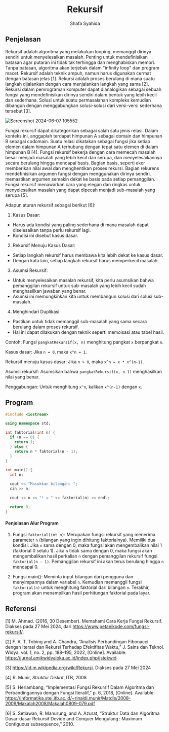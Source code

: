 # <h1 align="center">Rekursif</h1>
<p align="center">Shafa Syahida</p>

## Penjelasan

Rekursif adalah algoritma yang melakukan looping, memanggil dirinya sendiri untuk menyelesaikan masalah. Penting untuk mendefinisikan batasan agar putaran ini tidak tak terhingga dan menghabiskan memori. Tanpa batasan, algoritma akan terjebak dalam "infinity loop" dan program macet. Rekursif adalah teknik ampuh, namun harus digunakan cermat dengan batasan jelas [1]. Rekursi adalah proses berulang di mana suatu langkah dijalankan dengan cara menjalankan langkah yang sama [2]. Rekursi dalam pemrograman komputer dapat dianalogikan sebagai sebuah fungsi yang mendefinisikan dirinya sendiri dalam bentuk yang lebih kecil dan sederhana. Solusi untuk suatu permasalahan kompleks kemudian dibangun dengan menggabungkan solusi-solusi dari versi-versi sederhana tersebut [3].

![Screenshot 2024-06-07 105552](https://github.com/shafasyahii/Praktikum-Struktur-Data-Assignment/assets/162096931/0fce1228-9ab9-49bb-a0d9-51bba4708044)

Fungsi rekursif dapat dikategorikan sebagai salah satu jenis relasi. Dalam konteks ini, anggaplah terdapat himpunan A sebagai domain dan himpunan B sebagai codomain. Suatu relasi dikatakan sebagai fungsi jika setiap elemen dalam himpunan A terhubung dengan tepat satu elemen di dalam himpunan B [4]. Fungsi rekursif bekerja dengan cara memecah masalah besar menjadi masalah yang lebih kecil dan serupa, dan menyelesaikannya secara berulang hingga mencapai basis. Bagian basis, seperti ekor memberikan nilai awal dan menghentikan proses rekursi. Bagian rekurens mendefinisikan argumen fungsi dengan menggunakan dirinya sendiri, memastikan argumen semakin dekat ke basis pada setiap pemanggilan. Fungsi rekursif menawarkan cara yang elegan dan ringkas untuk menyelesaikan masalah yang dapat dipecah menjadi sub-masalah yang serupa [5].

Adapun aturan rekursif sebagai berikut [6]:

1. Kasus Dasar:
- Harus ada kondisi yang paling sederhana di mana masalah dapat diselesaikan tanpa perlu rekursif lagi.
- Kondisi ini disebut kasus dasar.

2. Rekursif Menuju Kasus Dasar:
- Setiap langkah rekursif harus membawa kita lebih dekat ke kasus dasar.
- Dengan kata lain, setiap langkah rekursif harus memperkecil masalah.

3. Asumsi Rekursif:
- Untuk menyelesaikan masalah rekursif, kita perlu asumsikan bahwa pemanggilan rekursif untuk sub-masalah yang lebih kecil sudah menghasilkan jawaban yang benar.
- Asumsi ini memungkinkan kita untuk membangun solusi dari solusi sub-masalah.

4. Menghindari Duplikasi:
- Pastikan untuk tidak memanggil sub-masalah yang sama secara berulang dalam proses rekursif.
- Hal ini dapat dilakukan dengan teknik seperti memoisasi atau tabel hasil.

Contoh: Fungsi ```pangkatRekursif(x, n)``` menghitung pangkat ```x``` berpangkat ```n```.

Kasus dasar: Jika ```n = 0```, maka ```x^n = 1```.

Rekursif menuju kasus dasar: Jika ```n > 0```, maka ```x^n = x * x^(n-1)```.

Asumsi rekursif: Asumsikan bahwa ```pangkatRekursif(x, n-1)``` menghasilkan nilai yang benar.

Penggabungan: Untuk menghitung ```x^n```, kalikan ```x^(n-1)``` dengan ```x```.

## Program
```C++
#include <iostream>

using namespace std;

int faktorial(int n) {
  if (n == 0) {
    return 1;
  } else {
    return n * faktorial(n - 1);
  }
}

int main() {
  int n;

  cout << "Masukkan bilangan: ";
  cin >> n;

  cout << n << "! = " << faktorial(n) << endl;

  return 0;
}
```

#### Penjelasan Alur Program
1. Fungsi ```faktorial(int n)```:
Merupakan fungsi rekursif yang menerima parameter ```n``` (bilangan yang ingin dihitung faktorialnya). Memiliki dua kondisi: Jika ```n``` sama dengan 0, maka fungsi akan mengembalikan nilai 1 (faktorial 0 selalu 1). Jika ```n``` tidak sama dengan 0, maka fungsi akan mengembalikan hasil perkalian ```n``` dengan pemanggilan rekursif fungsi ```faktorial(n - 1)```. Pemanggilan rekursif ini akan terus berulang hingga ```n``` mencapai 0.

2. Fungsi main():
Meminta input bilangan dari pengguna dan menyimpannya dalam variabel ```n```. Kemudian memanggil fungsi ```faktorial(n)``` untuk menghitung faktorial dari bilangan ```n```. Terakhir, program akan menampilkan hasil perhitungan faktorial pada layar.

## Referensi
[1] M. Ahmad. (2016, 30 Desember). Memahami Cara Kerja Fungsi Rekursif. Diakses pada 27 Mei 2024, dari https://www.petanikode.com/fungsi-rekursif/.

[2] F. A. T. Tobing and A. Chandra, “Analisis Perbandingan Fibonacci dengan Iterasi dan Rekursi Terhadap Efektifitas Waktu,” J. Sains dan Teknol. Widya, vol. 1, no. 2, pp. 188–195, 2022, [Online]. Available: https://jurnal.amikwidyaloka.ac.id/index.php/jstekwid

[3] https://id.m.wikipedia.org/wiki/Rekursi. Diakses pada 27 Mei 2024

[4] R. Munir, *Struktur Diskrit*, ITB, 2008

[5] S. Herlambang, “Implementasi Fungsi Rekursif Dalam Algoritma dan Perbandingannya dengan Fungsi Iteratif,” p. 6, 2018, [Online]. Available: https://informatika.stei.itb.ac.id/~rinaldi.munir/Matdis/2008-2009/Makalah2008/Makalah0809-079.pdf

[6] S. Setiawan, R. Manurung, and A. Azurat, “Struktur Data dan Algoritma Dasar-dasar Rekursif Devide and Conquer Mengulang : Maximum Contiguous subsequence,” 2010.

